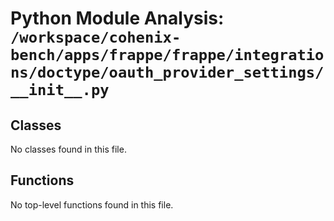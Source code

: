 # Python Module Analysis: `/workspace/cohenix-bench/apps/frappe/frappe/integrations/doctype/oauth_provider_settings/__init__.py`

## Classes

No classes found in this file.


## Functions

No top-level functions found in this file.
